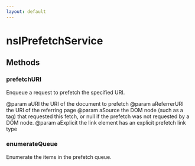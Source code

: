```yaml
---
layout: default
---
```


# nsIPrefetchService #

## Methods ##

### prefetchURI ###

Enqueue a request to prefetch the specified URI.

@param aURI the URI of the document to prefetch
@param aReferrerURI the URI of the referring page
@param aSource the DOM node (such as a <link> tag) that requested this
       fetch, or null if the prefetch was not requested by a DOM node.
@param aExplicit the link element has an explicit prefetch link type


### enumerateQueue ###

Enumerate the items in the prefetch queue.

